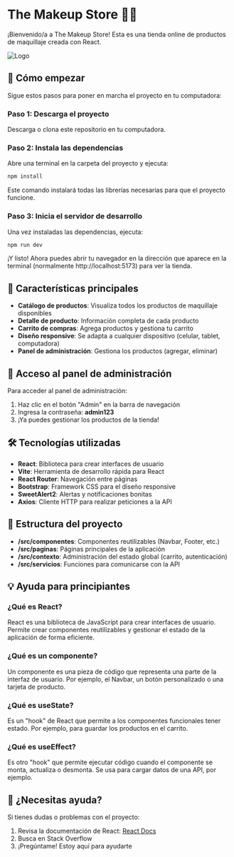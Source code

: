 # The Makeup Store 💄✨

¡Bienvenido/a a The Makeup Store! Esta es una tienda online de productos de maquillaje creada con React.

![Logo](https://dcassetcdn.com/design_img/789746/153009/153009_4725277_789746_image.jpg)

## 🚀 Cómo empezar

Sigue estos pasos para poner en marcha el proyecto en tu computadora:

### Paso 1: Descarga el proyecto

Descarga o clona este repositorio en tu computadora.

### Paso 2: Instala las dependencias

Abre una terminal en la carpeta del proyecto y ejecuta:

```bash
npm install
```

Este comando instalará todas las librerías necesarias para que el proyecto funcione.

### Paso 3: Inicia el servidor de desarrollo

Una vez instaladas las dependencias, ejecuta:

```bash
npm run dev
```

¡Y listo! Ahora puedes abrir tu navegador en la dirección que aparece en la terminal (normalmente http://localhost:5173) para ver la tienda.

## 📱 Características principales

- **Catálogo de productos**: Visualiza todos los productos de maquillaje disponibles
- **Detalle de producto**: Información completa de cada producto
- **Carrito de compras**: Agrega productos y gestiona tu carrito
- **Diseño responsive**: Se adapta a cualquier dispositivo (celular, tablet, computadora)
- **Panel de administración**: Gestiona los productos (agregar, eliminar)

## 🔑 Acceso al panel de administración

Para acceder al panel de administración:

1. Haz clic en el botón "Admin" en la barra de navegación
2. Ingresa la contraseña: **admin123**
3. ¡Ya puedes gestionar los productos de la tienda!

## 🛠️ Tecnologías utilizadas

- **React**: Biblioteca para crear interfaces de usuario
- **Vite**: Herramienta de desarrollo rápida para React
- **React Router**: Navegación entre páginas
- **Bootstrap**: Framework CSS para el diseño responsive
- **SweetAlert2**: Alertas y notificaciones bonitas
- **Axios**: Cliente HTTP para realizar peticiones a la API

## 📂 Estructura del proyecto

- **/src/componentes**: Componentes reutilizables (Navbar, Footer, etc.)
- **/src/paginas**: Páginas principales de la aplicación
- **/src/contexto**: Administración del estado global (carrito, autenticación)
- **/src/servicios**: Funciones para comunicarse con la API

## 💡 Ayuda para principiantes

### ¿Qué es React?
React es una biblioteca de JavaScript para crear interfaces de usuario. Permite crear componentes reutilizables y gestionar el estado de la aplicación de forma eficiente.

### ¿Qué es un componente?
Un componente es una pieza de código que representa una parte de la interfaz de usuario. Por ejemplo, el Navbar, un botón personalizado o una tarjeta de producto.

### ¿Qué es useState?
Es un "hook" de React que permite a los componentes funcionales tener estado. Por ejemplo, para guardar los productos en el carrito.

### ¿Qué es useEffect?
Es otro "hook" que permite ejecutar código cuando el componente se monta, actualiza o desmonta. Se usa para cargar datos de una API, por ejemplo.

## 🤝 ¿Necesitas ayuda?

Si tienes dudas o problemas con el proyecto:
1. Revisa la documentación de React: [React Docs](https://react.dev)
2. Busca en Stack Overflow
3. ¡Pregúntame! Estoy aquí para ayudarte
